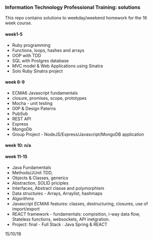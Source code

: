 ### Information Technology Professional Training: solutions

This repo contains solutions to weekday/weekend homework for the 16 week course.

#### week1-5
 - Ruby programming
 - Functions, loops, hashes and arrays
 - OOP with TDD
 - SQL with Postgres database
 - MVC model & Web Applications using Sinatra
 - Solo Ruby Sinatra project 
 
 #### week 6-9
  - ECMA6 Javascript fundamentals
  - closure, promises, scope, prototypes
  - Mocha - unit testing
  - 00P & Design Paterns 
  - PubSub
  - REST API 
  - Express
  - MongoDb
  - Group Project - NodeJS/Express/Javascript/MongoDB application
 
#### week 10: n/a

#### week 11-15
  - Java Fundamentals
  - Methods/JUnit TDD,
  - Objects & Classes, generics
  - Abstraction, SOLID priciples
  - Interfaces, Abstract classe and polymorphism
  - Data structures - Arrays, Arraylist, hashmaps
  - Algorithms
  - Javascript ECMA6 features: classes, destructuring, closures, use of import/export
  - REACT framework - fundamentals: compisition, i-way data flow, Stateless functions,
  websockets, API inetgration.
 - Project: final - Full Stack : Java Spring & REACT
 
 
    

 
15/10/18

 

